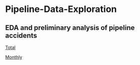 # Pipeline-Data-Exploration
## EDA and preliminary analysis of pipeline accidents

[Total](http://nbviewer.jupyter.org/github/cstaff18/Pipeline-Data-Exploration/blob/master/src/TotalAccidentsMap.ipynb)

[Monthly](http://nbviewer.jupyter.org/github/cstaff18/Pipeline-Data-Exploration/blob/master/src/MonthlyAccidentsMap.ipynb)
